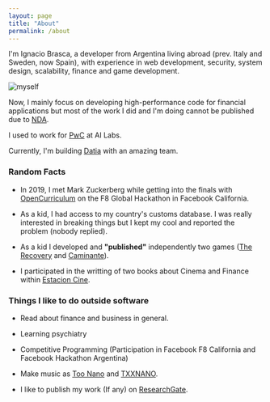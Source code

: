 ```yaml
---
layout: page
title: "About"
permalink: /about
---
```



I'm Ignacio Brasca, a developer from Argentina living abroad (prev. Italy and Sweden, now Spain), with experience in web development, security, system design, scalability, finance and game development.

![myself](https://blog.ignaciobrasca.com/img/myself.png)

Now, I mainly focus on developing high-performance code for financial applications but most of the work I did and I'm doing cannot be published due to [NDA](https://en.wikipedia.org/wiki/Non-disclosure_agreement).

I used to work for [PwC](https://www.pwc.com) at AI Labs.

Currently, I'm building [Datia](https://datia.app) with an amazing team.

### Random Facts
- In 2019, I met Mark Zuckerberg while getting into the finals with [OpenCurriculum](https://github.com/wattba/) on the F8 Global Hackathon in Facebook California.

- As a kid, I had access to my country's customs database. I was really interested in breaking things but I kept my cool and reported the problem (nobody replied).

- As a kid I developed and **"published"** independently two games ([The Recovery](https://juegosargentinos.org/therecovery) and [Caminante](https://juegosargentinos.org/caminante)).

- I participated in the writting of two books about Cinema and Finance within [Estacion Cine](https://www.cgeditorial.com.ar/colecciones/estacion-cine/).

### Things I like to do outside software
- Read about finance and business in general.
 
- Learning psychiatry

- Competitive Programming (Participation in Facebook F8 California and Facebook Hackathon Argentina)
  
- Make music as [Too Nano](https://open.spotify.com/artist/6ByFHF2ZCZIeHg1O86JpiM) and [TXXNANO](https://open.spotify.com/artist/3wHoyAGjMlR9C8zoahstuF).
  
- I like to publish my work (If any) on [ResearchGate](https://www.researchgate.net/profile/Ignacio_Brasca).
